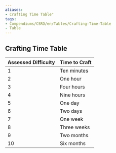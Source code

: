 ```yaml
---
aliases:
- Crafting Time Table"
tags:
- Compendiums/CSRD/en/Tables/Crafting-Time-Table
- Table
---
```


## Crafting Time Table
| Assessed Difficulty | Time to Craft |
|---------------------|---------------|
| 1                   | Ten minutes   |
| 2                   | One hour      |
| 3                   | Four hours    |
| 4                   | Nine hours    |
| 5                   | One day       |
| 6                   | Two days      |
| 7                   | One week      |
| 8                   | Three weeks   |
| 9                   | Two months    |
| 10                  | Six months    |
